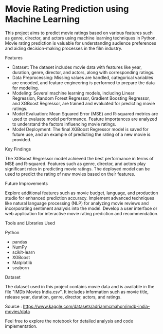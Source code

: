 # Movie Rating Prediction using Machine Learning

This project aims to predict movie ratings based on various features such as genre, director, and actors using machine learning techniques in Python. Movie rating prediction is valuable for understanding audience preferences and aiding decision-making processes in the film industry.

Features

- Dataset: The dataset includes movie data with features like year, duration, genre, director, and actors, along with corresponding ratings.
- Data Preprocessing: Missing values are handled, categorical variables are encoded, and feature engineering is performed to prepare the data for modeling.
- Modeling: Several machine learning models, including Linear Regression, Random Forest Regressor, Gradient Boosting Regressor, and XGBoost Regressor, are trained and evaluated for predicting movie ratings.
- Model Evaluation: Mean Squared Error (MSE) and R-squared metrics are used to evaluate model performance. Feature importances are analyzed to understand the factors influencing movie ratings.
- Model Deployment: The final XGBoost Regressor model is saved for future use, and an example of predicting the rating of a new movie is provided.

Key Findings

The XGBoost Regressor model achieved the best performance in terms of MSE and R-squared.
Features such as genre, director, and actors play significant roles in predicting movie ratings.
The deployed model can be used to predict the rating of new movies based on their features.

Future Improvements

Explore additional features such as movie budget, language, and production studio for enhanced prediction accuracy.
Implement advanced techniques like natural language processing (NLP) for analyzing movie reviews and incorporating sentiment analysis into the model.
Develop a user interface or web application for interactive movie rating prediction and recommendation.

Tools and Libraries Used

Python

- pandas
- NumPy
- scikit-learn
- XGBoost
- Matplotlib
- seaborn

Dataset

The dataset used in this project contains movie data and is available in the file "IMDb Movies India.csv". It includes information such as movie title, release year, duration, genre, director, actors, and ratings.

Source : https://www.kaggle.com/datasets/adrianmcmahon/imdb-india-movies/data

Feel free to explore the notebook for detailed analysis and code implementation.
